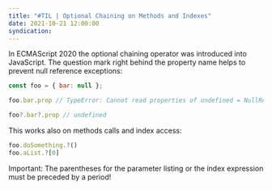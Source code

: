 ```yaml
---
title: "#TIL | Optional Chaining on Methods and Indexes"
date: 2021-10-21 12:00:00
syndication: 
---
```


In ECMAScript 2020 the optional chaining operator was introduced into JavaScript. The question mark right behind the property name helps to prevent null reference exceptions:

```js
const foo = { bar: null };

foo.bar.prop // TypeError: Cannot read properties of undefined = NullReferenceException

foo?.bar?.prop // undefined
```

This works also on methods calls and index access:

```js
foo.doSomething.?()
foo.aList.?[0]
```

Important: The parentheses for the parameter listing or the index expression must be preceded by a period!
